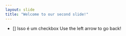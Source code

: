 ```yaml
---
layout: slide
title: "Welcome to our second slide!"
---
```

- [] Isso é um checkbox
Use the left arrow to go back!
